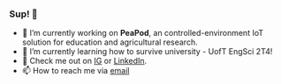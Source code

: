 ### Sup! 👋
- 🔭 I’m currently working on **PeaPod**, an controlled-environment IoT solution for education and agricultural research.
- 🌱 I’m currently learning how to survive university - UofT EngSci 2T4!
- 💬 Check me out on [IG](www.instagram.com/JLefebvre55) or [LinkedIn](https://www.linkedin.com/in/jayden-lefebvre-114bb4164/).
- 📫 How to reach me via [email](mailto:jayden.lefebvre55@gmail.com)

